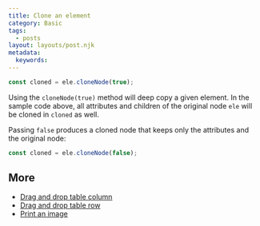 ```yaml
---
title: Clone an element
category: Basic
tags:
  - posts
layout: layouts/post.njk
metadata:
  keywords:
---
```


```js
const cloned = ele.cloneNode(true);
```

Using the `cloneNode(true)` method will deep copy a given element. In the sample code above, all attributes and children of the original node `ele` will be cloned in `cloned` as well.

Passing `false` produces a cloned node that keeps only the attributes and the original node:

```js
const cloned = ele.cloneNode(false);
```

## More

* [Drag and drop table column](/drag-and-drop-table-column)
* [Drag and drop table row](/drag-and-drop-table-row)
* [Print an image](/print-an-image)